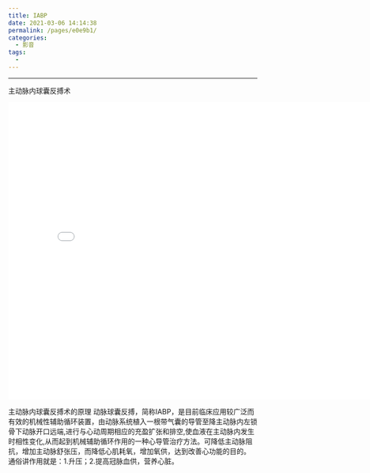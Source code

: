 ```yaml
---
title: IABP
date: 2021-03-06 14:14:38
permalink: /pages/e0e9b1/
categories:
  - 影音
tags:
  - 
---
```



---
主动脉内球囊反搏术

<iframe src="//player.bilibili.com/player.html?aid=840368182&bvid=BV1A54y1R7P7&cid=179255909&page=1" scrolling="no" border="1" frameborder="no" framespacing="0" allowfullscreen="true" height="600" width="800"> </iframe>

主动脉内球囊反搏术的原理 动脉球囊反搏，简称IABP，是目前临床应用较广泛而有效的机械性辅助循环装置，由动脉系统植入一根带气囊的导管至降主动脉内左锁骨下动脉开口远端,进行与心动周期相应的充盈扩张和排空,使血液在主动脉内发生时相性变化,从而起到机械辅助循环作用的一种心导管治疗方法。可降低主动脉阻抗，增加主动脉舒张压，而降低心肌耗氧，增加氧供，达到改善心功能的目的。 通俗讲作用就是：1.升压；2.提高冠脉血供，营养心脏。


